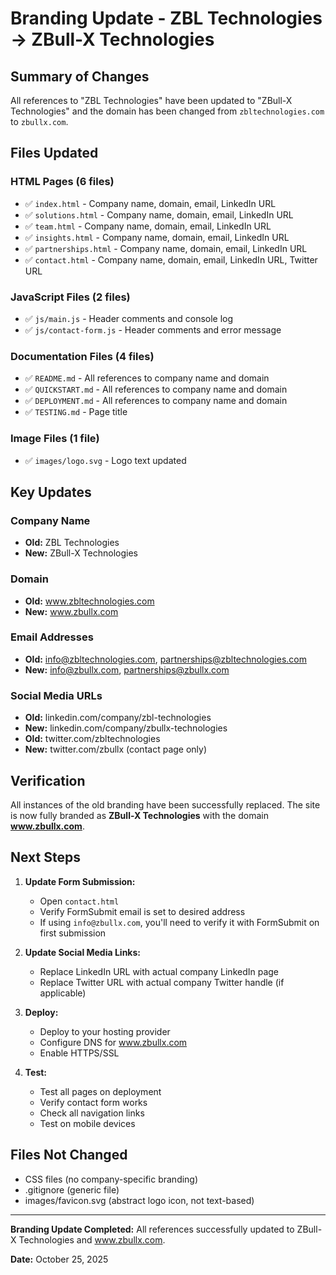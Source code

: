 # Branding Update - ZBL Technologies → ZBull-X Technologies

## Summary of Changes

All references to "ZBL Technologies" have been updated to "ZBull-X Technologies" and the domain has been changed from `zbltechnologies.com` to `zbullx.com`.

## Files Updated

### HTML Pages (6 files)
- ✅ `index.html` - Company name, domain, email, LinkedIn URL
- ✅ `solutions.html` - Company name, domain, email, LinkedIn URL
- ✅ `team.html` - Company name, domain, email, LinkedIn URL
- ✅ `insights.html` - Company name, domain, email, LinkedIn URL
- ✅ `partnerships.html` - Company name, domain, email, LinkedIn URL
- ✅ `contact.html` - Company name, domain, email, LinkedIn URL, Twitter URL

### JavaScript Files (2 files)
- ✅ `js/main.js` - Header comments and console log
- ✅ `js/contact-form.js` - Header comments and error message

### Documentation Files (4 files)
- ✅ `README.md` - All references to company name and domain
- ✅ `QUICKSTART.md` - All references to company name and domain
- ✅ `DEPLOYMENT.md` - All references to company name and domain
- ✅ `TESTING.md` - Page title

### Image Files (1 file)
- ✅ `images/logo.svg` - Logo text updated

## Key Updates

### Company Name
- **Old:** ZBL Technologies
- **New:** ZBull-X Technologies

### Domain
- **Old:** www.zbltechnologies.com
- **New:** www.zbullx.com

### Email Addresses
- **Old:** info@zbltechnologies.com, partnerships@zbltechnologies.com
- **New:** info@zbullx.com, partnerships@zbullx.com

### Social Media URLs
- **Old:** linkedin.com/company/zbl-technologies
- **New:** linkedin.com/company/zbullx-technologies
- **Old:** twitter.com/zbltechnologies
- **New:** twitter.com/zbullx (contact page only)

## Verification

All instances of the old branding have been successfully replaced. The site is now fully branded as **ZBull-X Technologies** with the domain **www.zbullx.com**.

## Next Steps

1. **Update Form Submission:**
   - Open `contact.html`
   - Verify FormSubmit email is set to desired address
   - If using `info@zbullx.com`, you'll need to verify it with FormSubmit on first submission

2. **Update Social Media Links:**
   - Replace LinkedIn URL with actual company LinkedIn page
   - Replace Twitter URL with actual company Twitter handle (if applicable)

3. **Deploy:**
   - Deploy to your hosting provider
   - Configure DNS for www.zbullx.com
   - Enable HTTPS/SSL

4. **Test:**
   - Test all pages on deployment
   - Verify contact form works
   - Check all navigation links
   - Test on mobile devices

## Files Not Changed

- CSS files (no company-specific branding)
- .gitignore (generic file)
- images/favicon.svg (abstract logo icon, not text-based)

---

**Branding Update Completed:** All references successfully updated to ZBull-X Technologies and www.zbullx.com.

**Date:** October 25, 2025



